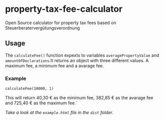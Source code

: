 # property-tax-fee-calculator

Open Source calculator for property tax fees based on Steuerberatervergütungsverordnung

## Usage

The `calculateFee()` function expexts to variables `averagePropertyValue` and `amountOfDeclarations`.It returns an object with three different values. A maximum fee, a minimum fee and a avarage fee.

### Example

`calculateFee(10000, 1)`

This will return 40,30 € as the minimum fee, 382,85 € as the avarage fee and 725,40 € as the maximum fee.`

_Take a look at the `example.html` file in the `dist` folder._
